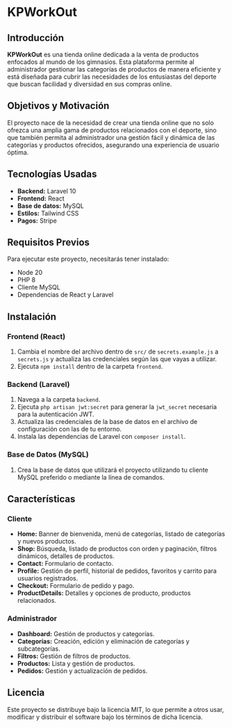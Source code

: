 # KPWorkOut

## Introducción

**KPWorkOut** es una tienda online dedicada a la venta de productos enfocados al mundo de los gimnasios. Esta plataforma permite al administrador gestionar las categorías de productos de manera eficiente y está diseñada para cubrir las necesidades de los entusiastas del deporte que buscan facilidad y diversidad en sus compras online.

## Objetivos y Motivación

El proyecto nace de la necesidad de crear una tienda online que no solo ofrezca una amplia gama de productos relacionados con el deporte, sino que también permita al administrador una gestión fácil y dinámica de las categorías y productos ofrecidos, asegurando una experiencia de usuario óptima.

## Tecnologías Usadas

- **Backend:** Laravel 10
- **Frontend:** React
- **Base de datos:** MySQL
- **Estilos:** Tailwind CSS
- **Pagos:** Stripe

## Requisitos Previos

Para ejecutar este proyecto, necesitarás tener instalado:
- Node 20
- PHP 8
- Cliente MySQL
- Dependencias de React y Laravel

## Instalación

### Frontend (React)
1. Cambia el nombre del archivo dentro de `src/` de `secrets.example.js` a `secrets.js` y actualiza las credenciales según las que vayas a utilizar.
2. Ejecuta `npm install` dentro de la carpeta `frontend`.

### Backend (Laravel)
1. Navega a la carpeta `backend`.
2. Ejecuta `php artisan jwt:secret` para generar la `jwt_secret` necesaria para la autenticación JWT.
3. Actualiza las credenciales de la base de datos en el archivo de configuración con las de tu entorno.
4. Instala las dependencias de Laravel con `composer install`.

### Base de Datos (MySQL)
1. Crea la base de datos que utilizará el proyecto utilizando tu cliente MySQL preferido o mediante la línea de comandos.

## Características

### Cliente
- **Home:** Banner de bienvenida, menú de categorías, listado de categorías y nuevos productos.
- **Shop:** Búsqueda, listado de productos con orden y paginación, filtros dinámicos, detalles de productos.
- **Contact:** Formulario de contacto.
- **Profile:** Gestión de perfil, historial de pedidos, favoritos y carrito para usuarios registrados.
- **Checkout:** Formulario de pedido y pago.
- **ProductDetails:** Detalles y opciones de producto, productos relacionados.

### Administrador
- **Dashboard:** Gestión de productos y categorías.
- **Categorías:** Creación, edición y eliminación de categorías y subcategorías.
- **Filtros:** Gestión de filtros de productos.
- **Productos:** Lista y gestión de productos.
- **Pedidos:** Gestión y actualización de pedidos.

## Licencia

Este proyecto se distribuye bajo la licencia MIT, lo que permite a otros usar, modificar y distribuir el software bajo los términos de dicha licencia.